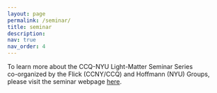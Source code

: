 ```yaml
---
layout: page
permalink: /seminar/
title: seminar
description: 
nav: true
nav_order: 4
---
```


To learn more about the CCQ-NYU Light-Matter Seminar Series     
co-organized by the Flick (CCNY/CCQ) and Hoffmann (NYU) Groups, please visit the seminar webpage <a href="https://www.hoffmanngroup.info/lmseminar">here</a>.
